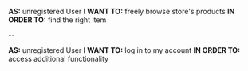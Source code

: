 **AS:**
unregistered User
**I WANT TO:**
freely browse store's products
**IN ORDER TO:**
find the right item

--

**AS:**
unregistered User
**I WANT TO:**
log in to my account
**IN ORDER TO:**
access additional functionality

